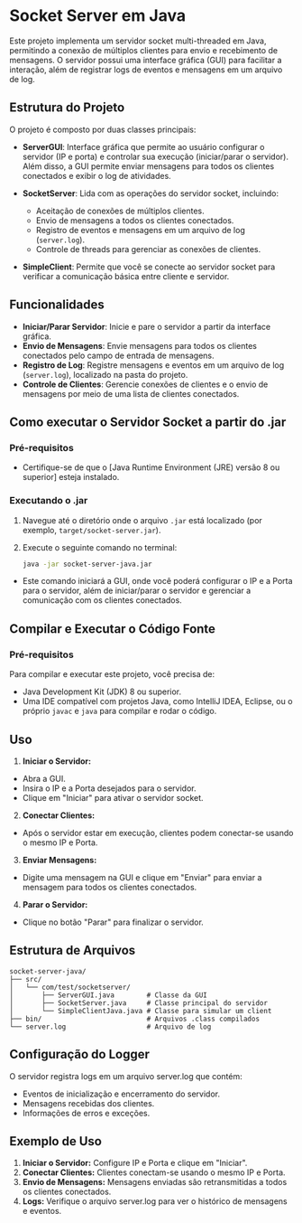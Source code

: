 # Socket Server em Java

Este projeto implementa um servidor socket multi-threaded em Java, permitindo a conexão de múltiplos clientes para envio e recebimento de mensagens. O servidor possui uma interface gráfica (GUI) para facilitar a interação, além de registrar logs de eventos e mensagens em um arquivo de log.

## Estrutura do Projeto

O projeto é composto por duas classes principais:

- **ServerGUI**: Interface gráfica que permite ao usuário configurar o servidor (IP e porta) e controlar sua execução (iniciar/parar o servidor). Além disso, a GUI permite enviar mensagens para todos os clientes conectados e exibir o log de atividades.

- **SocketServer**: Lida com as operações do servidor socket, incluindo:
  - Aceitação de conexões de múltiplos clientes.
  - Envio de mensagens a todos os clientes conectados.
  - Registro de eventos e mensagens em um arquivo de log (`server.log`).
  - Controle de threads para gerenciar as conexões de clientes.
 
- **SimpleClient**: Permite que você se conecte ao servidor socket para verificar a comunicação básica entre cliente e servidor.

## Funcionalidades

- **Iniciar/Parar Servidor**: Inicie e pare o servidor a partir da interface gráfica.
- **Envio de Mensagens**: Envie mensagens para todos os clientes conectados pelo campo de entrada de mensagens.
- **Registro de Log**: Registre mensagens e eventos em um arquivo de log (`server.log`), localizado na pasta do projeto.
- **Controle de Clientes**: Gerencie conexões de clientes e o envio de mensagens por meio de uma lista de clientes conectados.

## Como executar o Servidor Socket a partir do .jar

### Pré-requisitos
- Certifique-se de que o [Java Runtime Environment (JRE) versão 8 ou superior] esteja instalado.

### Executando o .jar

1. Navegue até o diretório onde o arquivo `.jar` está localizado (por exemplo, `target/socket-server.jar`).
2. Execute o seguinte comando no terminal:

   ```bash
   java -jar socket-server-java.jar

- Este comando iniciará a GUI, onde você poderá configurar o IP e a Porta para o servidor, além de iniciar/parar o servidor e gerenciar a comunicação com os clientes conectados.

## Compilar e Executar o Código Fonte
### Pré-requisitos

Para compilar e executar este projeto, você precisa de:

- Java Development Kit (JDK) 8 ou superior.
- Uma IDE compatível com projetos Java, como IntelliJ IDEA, Eclipse, ou o próprio `javac` e `java` para compilar e rodar o código.

## Uso

1. **Iniciar o Servidor:**
  - Abra a GUI.
  - Insira o IP e a Porta desejados para o servidor.
  - Clique em "Iniciar" para ativar o servidor socket.
2. **Conectar Clientes:**
  - Após o servidor estar em execução, clientes podem conectar-se usando o mesmo IP e Porta.
3. **Enviar Mensagens:**
  - Digite uma mensagem na GUI e clique em "Enviar" para enviar a mensagem para todos os clientes conectados.
4. **Parar o Servidor:**
  - Clique no botão "Parar" para finalizar o servidor.

## Estrutura de Arquivos

```plaintext
socket-server-java/
├── src/
│   └── com/test/socketserver/
│       ├── ServerGUI.java        # Classe da GUI
│       ├── SocketServer.java     # Classe principal do servidor
│       └── SimpleClientJava.java # Classe para simular um client
├── bin/                          # Arquivos .class compilados
└── server.log                    # Arquivo de log
````

## Configuração do Logger

O servidor registra logs em um arquivo server.log que contém:

  - Eventos de inicialização e encerramento do servidor.
  - Mensagens recebidas dos clientes.
  - Informações de erros e exceções.

## Exemplo de Uso

1. **Iniciar o Servidor:** Configure IP e Porta e clique em "Iniciar".
2. **Conectar Clientes:** Clientes conectam-se usando o mesmo IP e Porta.
3. **Envio de Mensagens:** Mensagens enviadas são retransmitidas a todos os clientes conectados.
4. **Logs:** Verifique o arquivo server.log para ver o histórico de mensagens e eventos.
